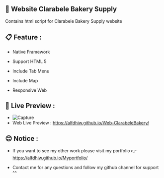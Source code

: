 ## 🍞 Website Clarabele Bakery Supply

Contains html script for Clarabele Bakery Supply website

## 📋 Feature :

- Native Framework

- Support HTML 5

- Include Tab Menu

- Include Map

- Responsive Web

## 🚀 Live Preview :

- ![Capture](https://user-images.githubusercontent.com/80201030/180967538-bf603948-425c-4ff7-9316-40e3841ac3f0.PNG)
- Web Live Preview :  https://alfdhiw.github.io/Web-ClarabeleBakery/

## 😊 Notice :

- If you want to see my other work please visit my portfolio 👉 https://alfdhiw.github.io/Myportfolio/

- Contact me for any questions and follow my github channel for support ^^
